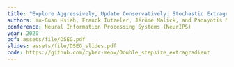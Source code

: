 ```yaml
---
title: "Explore Aggressively, Update Conservatively: Stochastic Extragradient Methods with Variable Stepsize Scaling"
authors: Yu-Guan Hsieh, Franck Iutzeler, Jérôme Malick, and Panayotis Mertikopoulos
conference: Neural Information Processing Systems (NeurIPS)
year: 2020
pdf: assets/file/DSEG.pdf
slides: assets/file/DSEG_slides.pdf
code: https://github.com/cyber-meow/Double_stepsize_extragradient
---
```

